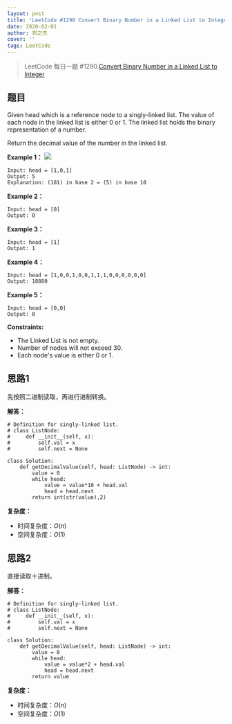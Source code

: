 ```yaml
---
layout: post
title: 'LeetCode #1290 Convert Binary Number in a Linked List to Integer'
date: 2020-02-01
author: 郑之杰
cover: ''
tags: LeetCode
---
```


> LeetCode 每日一题 #1290.[Convert Binary Number in a Linked List to Integer](https://leetcode-cn.com/problems/convert-binary-number-in-a-linked-list-to-integer/)

## 题目
Given head which is a reference node to a singly-linked list. The value of each node in the linked list is either 0 or 1. The linked list holds the binary representation of a number.

Return the decimal value of the number in the linked list.

**Example 1：**
![](https://assets.leetcode.com/uploads/2019/12/05/graph-1.png)
```
Input: head = [1,0,1]
Output: 5
Explanation: (101) in base 2 = (5) in base 10
```

**Example 2：**
```
Input: head = [0]
Output: 0
```

**Example 3：**
```
Input: head = [1]
Output: 1
```

**Example 4：**
```
Input: head = [1,0,0,1,0,0,1,1,1,0,0,0,0,0,0]
Output: 18880
```

**Example 5：**
```
Input: head = [0,0]
Output: 0
```

**Constraints:**
- The Linked List is not empty.
- Number of nodes will not exceed 30.
- Each node's value is either 0 or 1.


## 思路1
先按照二进制读取，再进行进制转换。

**解答：**

```
# Definition for singly-linked list.
# class ListNode:
#     def __init__(self, x):
#         self.val = x
#         self.next = None

class Solution:
    def getDecimalValue(self, head: ListNode) -> int:
        value = 0
        while head:
            value = value*10 + head.val
            head = head.next
        return int(str(value),2)
```

**复杂度：**

- 时间复杂度：$O(n)$
- 空间复杂度：$O(1)$

## 思路2
直接读取十进制。

**解答：**

```
# Definition for singly-linked list.
# class ListNode:
#     def __init__(self, x):
#         self.val = x
#         self.next = None

class Solution:
    def getDecimalValue(self, head: ListNode) -> int:
        value = 0
        while head:
            value = value*2 + head.val
            head = head.next
        return value
```

**复杂度：**

- 时间复杂度：$O(n)$
- 空间复杂度：$O(1)$